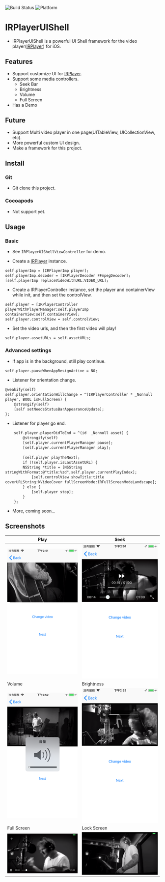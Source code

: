 ![Build Status](https://img.shields.io/badge/build-%20passing%20-brightgreen.svg)
![Platform](https://img.shields.io/badge/Platform-%20iOS%20-blue.svg)

# IRPlayerUIShell 

- IRPlayerUIShell is a powerful UI Shell framework for the video player([IRPlayer](https://github.com/irons163/IRPlayer)) for iOS.

## Features
- Support customize UI for [IRPlayer](https://github.com/irons163/IRPlayer).
- Support some media controllers.
    - Seek Bar
    - Brightness
    - Volume
    - Full Screen
- Has a Demo

## Future
- Support Multi video player in one page(UITableView, UICollectionView, etc).
- More powerful custom UI design.
- Make a framework for this project.

## Install
### Git
- Git clone this project.

### Cocoapods
- Not support yet.

## Usage

### Basic
- See `IRPlayerUIShellViewController` for demo.

- Create a [IRPlayer](https://github.com/irons163/IRPlayer) instance.
```obj-c
self.playerImp = [IRPlayerImp player];
self.playerImp.decoder = [IRPlayerDecoder FFmpegDecoder];
[self.playerImp replaceVideoWithURL:VIDEO_URL];
```

- Create a IRPlayerController instance, set the player and containerView while init, and then set the controlView.
```obj-c
self.player = [IRPlayerController playerWithPlayerManager:self.playerImp containerView:self.containerView];
self.player.controlView = self.controlView;
```

- Set the video urls, and then the first video will play!
```obj-c
self.player.assetURLs = self.assetURLs;
```

### Advanced settings
- If app is in the background, still play continue.
```obj-c
self.player.pauseWhenAppResignActive = NO;
```

- Listener for orientation change.
```obj-c
@weakify(self)
self.player.orientationWillChange = ^(IRPlayerController * _Nonnull player, BOOL isFullScreen) {
    @strongify(self)
    [self setNeedsStatusBarAppearanceUpdate];
};
```

- Listener for player go end.
```obj-c
    self.player.playerDidToEnd = ^(id  _Nonnull asset) {
        @strongify(self)
        [self.player.currentPlayerManager pause];
        [self.player.currentPlayerManager play];
        
        [self.player playTheNext];
        if (!self.player.isLastAssetURL) {
        NSString *title = [NSString stringWithFormat:@"title:%zd",self.player.currentPlayIndex];
            [self.controlView showTitle:title coverURLString:kVideoCover fullScreenMode:IRFullScreenModeLandscape];
        } else {
            [self.player stop];
        }
    };
```

- More, coming soon...


## Screenshots
|Play|Seek|
|---|---|
|![Demo](./ScreenShots/demo1.png)|![Demo](./ScreenShots/demo2.png)|
|Volume|Brightness|
|![Demo](./ScreenShots/demo3.png)|![Demo](./ScreenShots/demo4.png)|
|Full Screen|Lock Screen|
|![Demo](./ScreenShots/demo5.png)|![Demo](./ScreenShots/demo6.png)|
